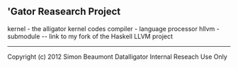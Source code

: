 'Gator Reasearch Project
-------------------------

kernel - the alligator kernel codes
compiler - language processor
hllvm - submodule -- link to my fork of the Haskell LLVM project


_______________________
Copyright (c) 2012 Simon Beaumont
Datalligator Internal Reseach Use Only